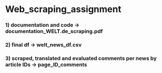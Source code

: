# Web_scraping_assignment

### 1) documentation and code -> documentation_WELT.de_scraping.pdf
### 2) final df -> welt_news_df.csv
### 3) scraped, translated and evaluated comments per news by article IDs -> page_ID_comments